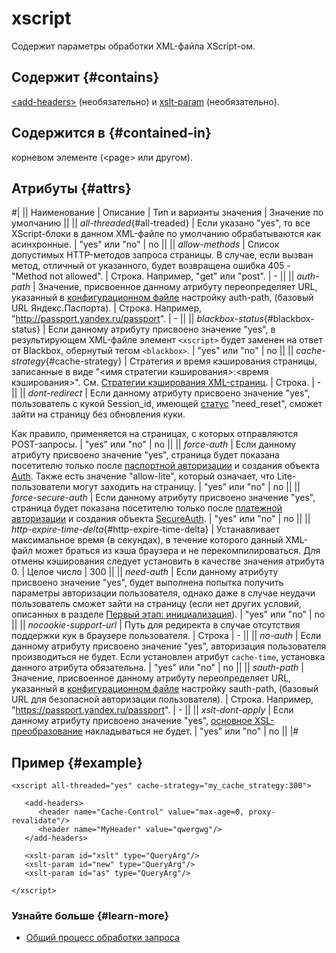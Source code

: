 # xscript

Содержит параметры обработки XML-файла XScript-ом.

## Содержит {#contains}

[\<add-headers\>](add-header.md) (необязательно) и [xslt-param](xslt-param.md) (необязательно).

## Содержится в {#contained-in}

корневом элементе (\<page\> или другом).

## Атрибуты {#attrs}

#|
|| Наименование | Описание | Тип и варианты значения | Значение по умолчанию ||
|| _all-threaded_{#all-treaded} | Если указано "yes", то все XScript-блоки в данном XML-файле по умолчанию обрабатываются как асинхронные. | "yes" или "no" | no ||
|| _allow-methods_ | Список допустимых HTTP-методов запроса страницы. В случае, если вызван метод, отличный от указанного, будет возвращена ошибка 405 - "Method not allowed". | Строка. Например, "get" или "post". | - ||
|| _auth-path_ | Значение, присвоенное данному атрибуту переопределяет URL, указанный в [конфигурационном файле](../appendices/config.md) настройку auth-path, (базовый URL Яндекс.Паспорта). | Строка. Например, "http://passport.yandex.ru/passport". | - ||
|| _blackbox-status_{#blackbox-status} | Если данному атрибуту присвоено значение "yes", в результирующем XML-файле элемент `<xscript>` будет заменен на ответ от Blackbox, обернутый тегом `<blackbox>`. | "yes" или "no" | no ||
|| _cache-strategy_{#cache-strategy} | Стратегия и время кэширования страницы, записанные в виде "<имя стратегии кэширования>:<время кэширования>". См. [Стратегии кэширования XML-страниц](../concepts/page-cache-strategies.md). | Строка. | - ||
|| _dont-redirect_ | Если данному атрибуту присвоено значение "yes", пользователь с кукой Session_id, имеющей [статус](https://doc.yandex-team.ru/blackbox/reference/method-sessionid-response.dita) "need_reset", сможет зайти на страницу без обновления куки.

Как правило, применяется на страницах, с которых отправляются POST-запросы. | "yes" или "no" | no ||
|| _force-auth_ | Если данному атрибуту присвоено значение "yes", страница будет показана посетителю только после [паспортной авторизации](../concepts/request-handling-ov.md) и создания объекта [Auth](../concepts/auth-ov.md). Также есть значение "allow-lite", который означает, что Lite-пользователи могут заходить на страницу. | "yes" или "no" | no ||
|| _force-secure-auth_ | Если данному атрибуту присвоено значение "yes", страница будет показана посетителю только после [платежной авторизации](../concepts/request-handling-ov.md) и создания объекта [SecureAuth](../concepts/auth-ov.md). | "yes" или "no" | no ||
|| _http-expire-time-delta_{#http-expire-time-delta} | Устанавливает максимальное время (в секундах), в течение которого данный XML-файл может браться из кэша браузера и не перекомпилироваться. Для отмены кэширования следует установить в качестве значения атрибута 0. | Целое число | 300 ||
|| _need-auth_ | Если данному атрибуту присвоено значение "yes", будет выполнена попытка получить параметры авторизации пользователя, однако даже в случае неудачи пользователь сможет зайти на страницу (если нет других условий, описанных в разделе [Первый этап: инициализация](../concepts/request-handling-init.md)). | "yes" или "no" | no ||
|| _nocookie-support-url_ | Путь для редиректа в случае отсутствия поддержки кук в браузере пользователя. | Строка | - ||
|| _no-auth_ | Если данному атрибуту присвоено значение "yes", авторизация пользователя производиться не будет. Если установлен атрибут `cache-time`, установка данного атрибута обязательна. | "yes" или "no" | no ||
|| _sauth-path_ | Значение, присвоенное данному атрибуту переопределяет URL, указанный в [конфигурационном файле](../appendices/config.md) настройку sauth-path, (базовый URL для безопасной авторизации пользователя). | Строка. Например, "https://passport.yandex.ru/passport". | - ||
|| _xslt-dont-apply_ | Если данному атрибуту присвоено значение "yes", [основное XSL-преобразование](../concepts/general-transformation-ov.md) накладываться не будет. | "yes" или "no" | no ||
|#

## Пример {#example}

```
<xscript all-threaded="yes" cache-strategy="my_cache_strategy:300">

   <add-headers>
      <header name="Cache-Control" value="max-age=0, proxy-revalidate"/>
      <header name="MyHeader" value="qwergwg"/>
   </add-headers>

   <xslt-param id="xslt" type="QueryArg"/>
   <xslt-param id="new" type="QueryArg"/>
   <xslt-param id="as" type="QueryArg"/>

</xscript>
```

### Узнайте больше {#learn-more}
* [Общий процесс обработки запроса](../concepts/request-handling-ov.md)